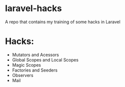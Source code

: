 # laravel-hacks
A repo that contains my training of some hacks in Laravel

# Hacks:
- Mutators and Acessors
- Global Scopes and Local Scopes
- Magic Scopes
- Factories and Seeders
- Observers
- Mail 

